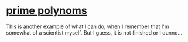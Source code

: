 # [prime polynoms](https://nottgy.github.io/einstain/primePolynoms)

This is another example of what I can do, when I remember that I'm somewhat of a scientist myself.
But I guess, it is not finished or I dunno...

